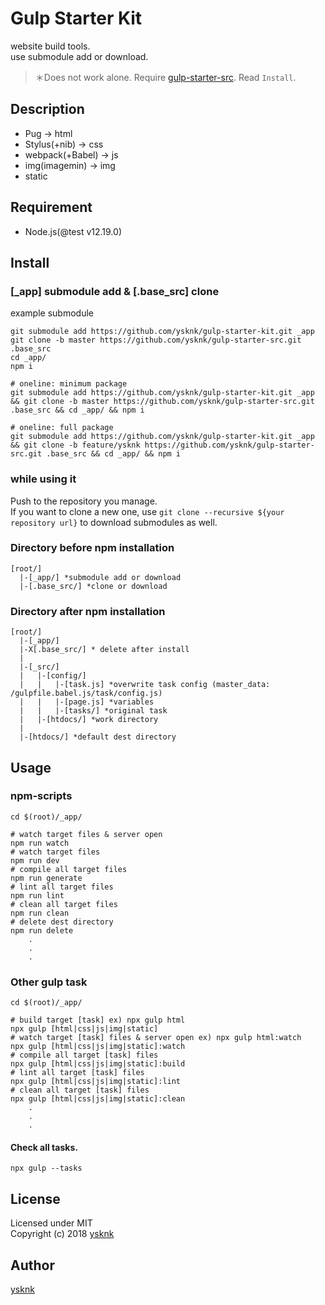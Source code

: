 Gulp Starter Kit
====

website build tools.  
use submodule add or download.  

> ＊Does not work alone. Require [gulp-starter-src](https://github.com/ysknk/gulp-starter-src). Read `Install`.

## Description

* Pug -> html
* Stylus(+nib) -> css
* webpack(+Babel) -> js
* img(imagemin) -> img
* static

## Requirement

* Node.js(@test v12.19.0)

## Install

### [_app] submodule add & [.base_src] clone

example submodule
```Shell
git submodule add https://github.com/ysknk/gulp-starter-kit.git _app
git clone -b master https://github.com/ysknk/gulp-starter-src.git .base_src
cd _app/
npm i

# oneline: minimum package
git submodule add https://github.com/ysknk/gulp-starter-kit.git _app && git clone -b master https://github.com/ysknk/gulp-starter-src.git .base_src && cd _app/ && npm i

# oneline: full package
git submodule add https://github.com/ysknk/gulp-starter-kit.git _app && git clone -b feature/ysknk https://github.com/ysknk/gulp-starter-src.git .base_src && cd _app/ && npm i
```

### while using it  
Push to the repository you manage.  
If you want to clone a new one, use `git clone --recursive ${your repository url}` to download submodules as well.  

### Directory before npm installation

    [root/]
      |-[_app/] *submodule add or download
      |-[.base_src/] *clone or download

### Directory after npm installation

    [root/]
      |-[_app/]
      |-X[.base_src/] * delete after install
      |
      |-[_src/]
      |   |-[config/]
      |   |   |-[task.js] *overwrite task config (master_data: /gulpfile.babel.js/task/config.js)
      |   |   |-[page.js] *variables
      |   |   |-[tasks/] *original task
      |   |-[htdocs/] *work directory
      |
      |-[htdocs/] *default dest directory

## Usage

### npm-scripts

```Shell
cd $(root)/_app/

# watch target files & server open
npm run watch
# watch target files
npm run dev
# compile all target files
npm run generate
# lint all target files
npm run lint
# clean all target files
npm run clean
# delete dest directory
npm run delete
    .
    .
    .
```

### Other gulp task

```Shell
cd $(root)/_app/

# build target [task] ex) npx gulp html
npx gulp [html|css|js|img|static]
# watch target [task] files & server open ex) npx gulp html:watch
npx gulp [html|css|js|img|static]:watch
# compile all target [task] files
npx gulp [html|css|js|img|static]:build
# lint all target [task] files
npx gulp [html|css|js|img|static]:lint
# clean all target [task] files
npx gulp [html|css|js|img|static]:clean
    .
    .
    .
```

#### Check all tasks.

```Shell
npx gulp --tasks
```

## License

Licensed under MIT  
Copyright (c) 2018 [ysknk](https://github.com/ysknk)  

## Author

[ysknk](https://github.com/ysknk)

